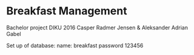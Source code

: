 # Breakfast Management
Bachelor project DIKU 2016
Casper Radmer Jensen & Aleksander Adrian Gabel

Set up of database:
name: breakfast
password 123456
